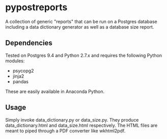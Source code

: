 # pypostreports
A collection of generic "reports" that can be run on a Postgres 
database including a data dictionary generator as well as a 
database size report.

## Dependencies
Tested on Postgres 9.4 and Python 2.7.x and requires the following Python modules:

  * psycopg2
  * jinja2
  * pandas

These are easily available in Anaconda Python.

## Usage

Simply invoke data_dictionary.py or data_size.py. They produce
data_dictionary.html and data_size.html respectively. The HTML
files are meant to piped through a PDF converter like wkhtml2pdf.


